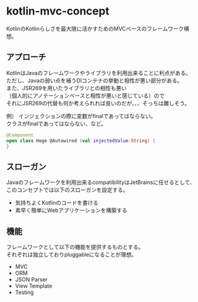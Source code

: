 
# kotlin-mvc-concept


KotlinのKotlinらしさを最大限に活かすためのMVCベースのフレームワーク構想。  


## アプローチ

KotlinはJavaのフレームワークやライブラリを利用出来ることに利点がある。  
ただし、Javaの弱い点を補うDIコンテナの挙動と相性が悪い部分がある。  
また、JSR269を用いたライブラリとの相性も悪い  
（個人的にアノテーションベースと相性が悪いと感じている）ので  
それにJSR269の代替も何か考えられれば良いのだが、、、そっちは難しそう。

例）
インジェクションの際に変数がfinalであってはならない。  
クラスがfinalであってはならない、など。

```Kotlin
@Component
open class Hoge @Autowired (val injectedValue:String) {
}
```
  

## スローガン

Javaのフレームワークを利用出来るcompatibilityはJetBrainsに任せるとして、  
このコンセプトでは以下のスローガンを設定する。

* 気持ちよくKotlinのコードを書ける
* 素早く簡単にWebアプリケーションを構築する


## 機能

フレームワークとして以下の機能を提供するものとする。  
それぞれは独立しておりpluggableになることが理想。

* MVC
* ORM
* JSON Parser
* View Template
* Testing


